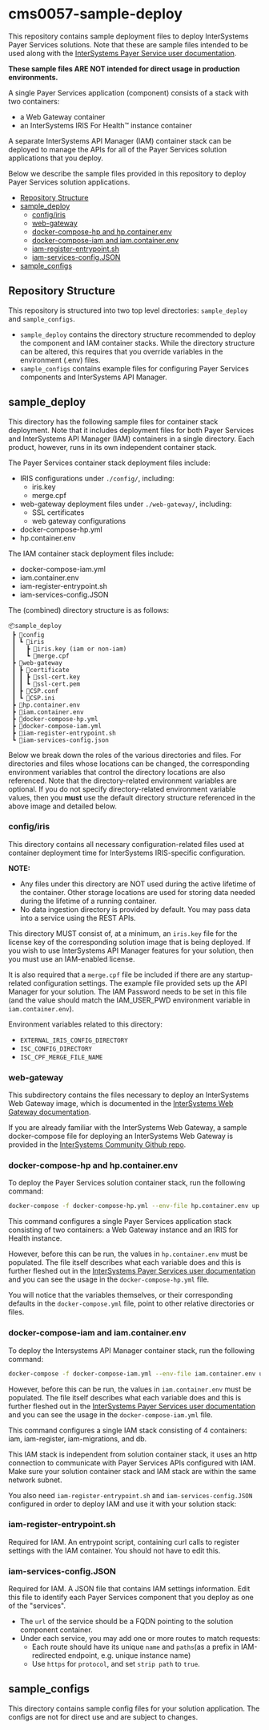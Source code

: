 <!-- omit in toc -->
# cms0057-sample-deploy

This repository contains sample deployment files to deploy InterSystems Payer Services solutions. Note that these are sample files intended to be used along with the [InterSystems Payer Service user documentation](https://docs.intersystems.com/hslatest/csp/docbook/DocBook.UI.Page.cls?KEY=HSPSDeploy_intro).

**These sample files ARE NOT intended for direct usage in production environments.**

A single Payer Services application (component) consists of a stack with two containers:

- a Web Gateway container
- an InterSystems IRIS For Health&trade; instance container
  
A separate InterSystems API Manager (IAM) container stack can be deployed to manage the APIs for all of the Payer Services solution applications that you deploy.

Below we describe the sample files provided in this repository to deploy Payer Services solution applications.
- [Repository Structure](#repository-structure)
- [sample\_deploy](#sample_deploy)
  - [config/iris](#configiris)
  - [web-gateway](#web-gateway)
  - [docker-compose-hp and hp.container.env](#docker-compose-hp-and-hpcontainerenv)
  - [docker-compose-iam and iam.container.env](#docker-compose-iam-and-iamcontainerenv)
  - [iam-register-entrypoint.sh](#iam-register-entrypointsh)
  - [iam-services-config.JSON](#iam-services-configjson)
- [sample\_configs](#sample_configs)

## Repository Structure

This repository is structured into two top level directories: `sample_deploy` and `sample_configs`.
- `sample_deploy` contains the directory structure recommended to deploy the component and IAM container stacks. 
While the directory structure can be altered, this requires that you override variables in the environment (.env) files.
- `sample_configs` contains example files for configuring Payer Services components and InterSystems API Manager.

## sample_deploy

This directory has the following sample files for container stack deployment. Note that it includes deployment files for both Payer Services and InterSystems API Manager (IAM) containers in a single directory. Each product, however, runs in its own independent container stack.

The Payer Services container stack deployment files include:
  - IRIS configurations under `./config/`, including:
    - iris.key
    - merge.cpf
  - web-gateway deployment files under `./web-gateway/`, including:
    - SSL certificates
    - web gateway configurations
  - docker-compose-hp.yml
  - hp.container.env

The IAM container stack deployment files include:
  - docker-compose-iam.yml
  - iam.container.env
  - iam-register-entrypoint.sh
  - iam-services-config.JSON

The (combined) directory structure is as follows:
```
📦sample_deploy
 ┣ 📂config
 ┃ ┗ 📂iris
 ┃   ┣ 📜iris.key (iam or non-iam)
 ┃   ┗ 📜merge.cpf
 ┣ 📂web-gateway
 ┃ ┣ 📂certificate
 ┃ ┃ ┣ 📜ssl-cert.key
 ┃ ┃ ┗ 📜ssl-cert.pem
 ┃ ┣ 📜CSP.conf
 ┃ ┗ 📜CSP.ini
 ┣ 📜hp.container.env
 ┣ 📜iam.container.env
 ┣ 📜docker-compose-hp.yml
 ┣ 📜docker-compose-iam.yml
 ┣ 📜iam-register-entrypoint.sh
 ┗ 📜iam-services-config.json
```

Below we break down the roles of the various directories and files. For directories and files whose locations can be changed, the corresponding environment variables that control the directory locations are also referenced. Note that the directory-related environment variables are optional. If you do not specify directory-related environment variable values, then you **must** use the default directory structure referenced in the above image and detailed below.

### config/iris

This directory contains all necessary configuration-related files used at container deployment time for InterSystems IRIS-specific configuration.  

**NOTE:** 
 - Any files under this directory are NOT used during the active
   lifetime of the container. Other storage locations are used for
   storing data needed during the lifetime of a running container.
  - No data ingestion directory is provided by default. You may pass data
   into a service using the REST APIs.

This directory MUST consist of, at a minimum, an `iris.key` file for the license key of the corresponding solution image that is being deployed. If you wish to use InterSystems API Manager features for your solution, then you must use an IAM-enabled license.

It is also required that a `merge.cpf` file be included if there are any startup-related configuration settings. The example file provided sets up the API Manager for your solution. The IAM Password needs to be set in this file (and the value should match the IAM_USER_PWD environment variable in `iam.container.env`).

Environment variables related to this directory: 
- `EXTERNAL_IRIS_CONFIG_DIRECTORY`
- `ISC_CONFIG_DIRECTORY`
- `ISC_CPF_MERGE_FILE_NAME`

### web-gateway

This subdirectory contains the files necessary to deploy an InterSystems Web Gateway image, which is documented in the [InterSystems Web Gateway documentation](https://docs.intersystems.com/irislatest/csp/docbook/DocBook.UI.Page.cls?KEY=GCGI).

If you are already familiar with the InterSystems Web Gateway, a sample docker-compose file for deploying an InterSystems Web Gateway is provided in the [InterSystems Community Github repo](https://github.com/intersystems-community/webgateway-examples/tree/master/demo-compose).

### docker-compose-hp and hp.container.env

To deploy the Payer Services solution container stack, run the following command:
```bash
docker-compose -f docker-compose-hp.yml --env-file hp.container.env up
```

This command configures a single Payer Services application stack consisting of two containers: a Web Gateway instance and an IRIS for Health instance.

However, before this can be run, the values in `hp.container.env` must be populated. The file itself describes what each variable does and this is further fleshed out in the [InterSystems Payer Services user documentation](https://docs.intersystems.com/hslatest/csp/docbook/DocBook.UI.Page.cls?KEY=HSPSDeploy_container#HSPSDeploy_container_env_file) and you can see the usage in the  `docker-compose-hp.yml` file.  

You will notice that the variables themselves, or their corresponding defaults in the `docker-compose.yml` file, point to other relative directories or files.

### docker-compose-iam and iam.container.env
To deploy the Intersystems API Manager container stack, run the following command:
```bash
docker-compose -f docker-compose-iam.yml --env-file iam.container.env up
```
However, before this can be run, the values in `iam.container.env` must be populated. The file itself describes what each variable does and this is further fleshed out in the [InterSystems Payer Services user documentation](https://docs.intersystems.com/hslatest/csp/docbook/DocBook.UI.Page.cls?KEY=HSPSDeploy_apimgr) and you can see the usage in the `docker-compose-iam.yml` file.  

This command configures a single IAM stack consisting of 4 containers: iam, iam-register, iam-migrations, and db.

This IAM stack is independent from solution container stack, it uses an http connection to communicate with Payer Services APIs configured with IAM. Make sure your solution container stack and IAM stack are within the same network subnet.

You also need `iam-register-entrypoint.sh` and `iam-services-config.JSON` configured in order to deploy IAM and  use it with your solution stack:

### iam-register-entrypoint.sh

Required for IAM. An entrypoint script, containing curl calls to register settings with the IAM container. You should not have to edit this.

### iam-services-config.JSON

Required for IAM. A JSON file that contains IAM settings information. Edit this file to identify each Payer Services component that you deploy as one of the "services".

 - The `url` of the service should be a FQDN pointing to the solution component container.
 - Under each service, you may add one or more routes to match requests:
   - Each route should have its unique `name` and `paths`(as a prefix in IAM-redirected endpoint, e.g. unique instance name)                             
   - Use `https` for `protocol`, and set `strip path` to `true`.

## sample_configs

This directory contains sample config files for your solution application. The configs are not for direct use and are subject to changes.